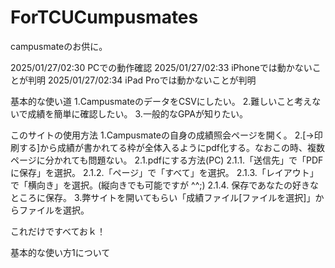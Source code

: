 # ForTCUCumpusmates
campusmateのお供に。

2025/01/27/02:30 PCでの動作確認
2025/01/27/02:33 iPhoneでは動かないことが判明
2025/01/27/02:34 iPad Proでは動かないことが判明


基本的な使い道
1.CampusmateのデータをCSVにしたい。
2.難しいこと考えないで成績を簡単に確認したい。
3.一般的なGPAが知りたい。

このサイトの使用方法
1.Campusmateの自身の成績照会ページを開く。
2.[->印刷する]から成績が書かれてる枠が全体入るようにpdf化する。なおこの時、複数ページに分かれても問題ない。
    2.1.pdfにする方法(PC)
        2.1.1.「送信先」で「PDFに保存」を選択。
        2.1.2.「ページ」で「すべて」を選択。
        2.1.3.「レイアウト」で「横向き」を選択。(縦向きでも可能ですが ^^;)
        2.1.4. 保存であなたの好きなところに保存。
3.弊サイトを開いてもらい「成績ファイル[ファイルを選択]」からファイルを選択。

これだけですべておｋ！

基本的な使い方1について
